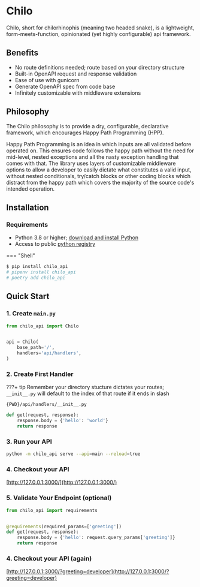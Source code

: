 # Chilo
Chilo, short for chilorhinophis (meaning two headed snake), is a lightweight, form-meets-function, opinionated (yet highly configurable) api framework.

## Benefits
* No route definitions needed; route based on your directory structure
* Built-in OpenAPI request and response validation
* Ease of use with gunicorn
* Generate OpenAPI spec from code base
* Infinitely customizable with middleware extensions

## Philosophy

The Chilo philosophy is to provide a dry, configurable, declarative framework, which encourages Happy Path Programming (HPP).

Happy Path Programming is an idea in which inputs are all validated before operated on. This ensures code follows the happy path without the need for mid-level, nested exceptions and all the nasty exception handling that comes with that. The library uses layers of customizable middleware options to allow a developer to easily dictate what constitutes a valid input, without nested conditionals, try/catch blocks or other coding blocks which distract from the happy path which covers the majority of the source code's intended operation.


## Installation

### Requirements

* Python 3.8 or higher; [download and install Python](https://www.python.org/downloads/)
* Access to public [python registry](https://pypi.org/)

=== "Shell"
```bash
$ pip install chilo_api
# pipenv install chilo_api
# poetry add chilo_api
```

## Quick Start

### 1. Create `main.py`

```python
from chilo_api import Chilo


api = Chilo(
    base_path='/',
    handlers='api/handlers',
)
```

### 2. Create First Handler

???+ tip
    Remember your directory stucture dictates your routes; `__init__.py` will default to the index of that route if it ends in slash

`{PWD}/api/handlers/__init__.py`
```python
def get(request, response):
    response.body = {'hello': 'world'}
    return response
```

### 3. Run your API

```bash
python -m chilo_api serve --api=main --reload=true
```

### 4. Checkout your API

[http://127.0.0.1:3000/](http://127.0.0.1:3000/)

### 5. Validate Your Endpoint (optional)

```python
from chilo_api import requirements


@requirements(required_params=['greeting'])
def get(request, response):
    response.body = {'hello': request.query_params['greeting']}
    return response
```

### 4. Checkout your API (again)

[http://127.0.0.1:3000/?greeting=developer](http://127.0.0.1:3000/?greeting=developer)
